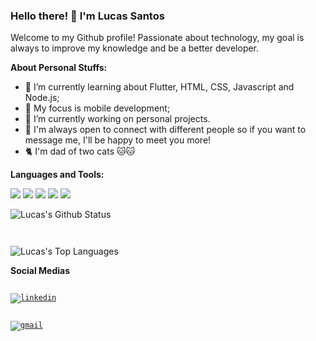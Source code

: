 ### Hello there! 👋 I'm Lucas Santos 

Welcome to my Github profile! Passionate about technology, my goal is always to improve my knowledge and be a better developer.


**About Personal Stuffs:** 

- 🌱 I’m currently learning about Flutter, HTML, CSS, Javascript and Node.js;
- 🎯 My focus is mobile development;
- 🔭 I’m currently working on personal projects.
- 💬 I'm always open to connect with different people so if you want to message me, I'll be happy to meet you more!
- 🐈 I'm dad of two cats 🐱🐱

**Languages and Tools:** 


<code><img src="https://img.shields.io/badge/Flutter-02569B?style=for-the-badge&logo=flutter&logoColor=white"></code>
<code><img src="https://img.shields.io/badge/Dart-0175C2?style=for-the-badge&logo=dart&logoColor=white"></code>
<code><img src="https://img.shields.io/badge/HTML5-E34F26?style=for-the-badge&logo=html5&logoColor=white"></code>
<code><img src="https://img.shields.io/badge/CSS3-1572B6?style=for-the-badge&logo=css3&logoColor=white"></code>
<code><img src="https://img.shields.io/badge/JavaScript-F7DF1E?style=for-the-badge&logo=javascript&logoColor=black"></code>

![Lucas's Github Status](https://github-readme-stats.vercel.app/api?username=lucastsan&show_icons=true&theme=vision-friendly-dark)

<code><br></code>

![Lucas's Top Languages](https://github-readme-stats.vercel.app/api/top-langs/?username=lucastsan&layout=compact&theme=vision-friendly-dark)

**Social Medias** 

<code><a href="https://www.linkedin.com/in/lucas-santos-896525b9/" target="_blank">
  <img src="https://img.shields.io/badge/LinkedIn-0077B5?style=for-the-badge&logo=linkedin&logoColor=white" alt="linkedin"/>  
</a></code>
<code><a href="mailto:lucastsantos1020@gmail.com" target="_blank">
  <img src="https://img.shields.io/badge/Gmail-D14836?style=for-the-badge&logo=gmail&logoColor=white" alt="gmail"/>  
</a></code>


<!--
**lucastsan/lucastsan** is a ✨ _special_ ✨ repository because its `README.md` (this file) appears on your GitHub profile.

Here are some ideas to get you started:

 🔭 I’m currently working on ...
- 🌱 I’m currently learning ...
- 👯 I’m looking to collaborate on ...
- 🤔 I’m looking for help with ...
- 💬 Ask me about ...
- 📫 How to reach me: ...
- 😄 Pronouns: ...
- ⚡ Fun fact: ...
-->
